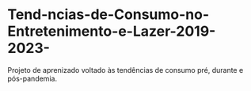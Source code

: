 # Tend-ncias-de-Consumo-no-Entretenimento-e-Lazer-2019-2023-
Projeto de aprenizado voltado às tendências de consumo pré, durante e pós-pandemia.
